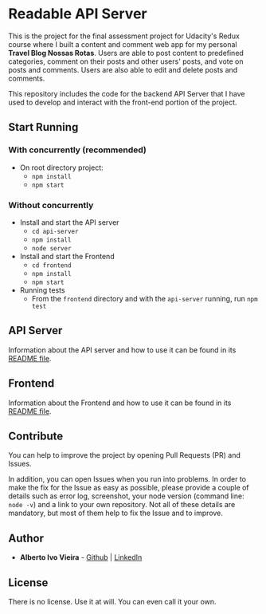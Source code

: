 # Readable API Server

This is the project for the final assessment project for Udacity's Redux course where I built a content and comment web app for my personal **Travel Blog Nossas Rotas**. Users are able to post content to predefined categories, comment on their posts and other users' posts, and vote on posts and comments. Users are also able to edit and delete posts and comments.

This repository includes the code for the backend API Server that I have used to develop and interact with the front-end portion of the project.

## Start Running

### With concurrently (recommended)

* On root directory project:
    - `npm install`
    - `npm start`

### Without concurrently

* Install and start the API server
    - `cd api-server`
    - `npm install`
    - `node server`
* Install and start the Frontend
    - `cd frontend`
    - `npm install`
    - `npm start`
* Running tests
    - From the `frontend` directory and with the `api-server` running, run `npm test`

## API Server

Information about the API server and how to use it can be found in its [README file](api-server/README.md).

## Frontend

Information about the Frontend and how to use it can be found in its [README file](frontend/README.md).

## Contribute

You can help to improve the project by opening Pull Requests (PR) and Issues.

In addition, you can open Issues when you run into problems. In order to make the fix for the Issue as easy as possible, please provide a couple of details such as error log, screenshot, your node version (command line: `node -v`) and a link to your own repository. Not all of these details are mandatory, but most of them help to fix the Issue and to improve.

## Author

* **Alberto Ivo Vieira** - [Github](https://github.com/albertoivo) | [LinkedIn](https://www.linkedin.com/in/alberto-ivo-vieira/)

## License

There is no license. Use it at will. You can even call it your own.
